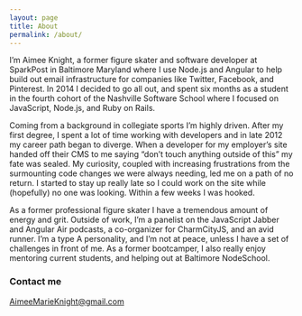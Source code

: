 ```yaml
---
layout: page
title: About
permalink: /about/
---
```


I’m Aimee Knight, a former figure skater and software developer at SparkPost in
Baltimore Maryland where I use Node.js and Angular to help build out email
infrastructure for companies like Twitter, Facebook, and Pinterest.  In 2014 I
decided to go all out, and spent six months as a student in the fourth cohort of
the Nashville Software School where I focused on JavaScript, Node.js, and Ruby
on Rails.

Coming from a background in collegiate sports I’m highly driven. After my first
degree, I spent a lot of time working with developers and in late 2012 my career
path began to diverge. When a developer for my employer’s site handed off their
CMS to me saying “don’t touch anything outside of this” my fate was sealed. My
curiosity, coupled with  increasing frustrations from the surmounting code
changes we were always needing, led me on a path of no return. I started to stay
up really late so I could work on the site while (hopefully) no one was looking.
Within a few weeks I was hooked.

As a former professional figure skater I have a tremendous amount of energy and
grit. Outside of work, I’m a panelist on the JavaScript Jabber and Angular Air
podcasts, a co-organizer for CharmCityJS, and an avid runner. I’m a type A
personality, and I’m not at peace, unless I have a set of challenges in front of
me. As a former bootcamper, I also really enjoy mentoring current students, and
helping out at Baltimore NodeSchool.

### Contact me

[AimeeMarieKnight@gmail.com](mailto:aimeemarieknight@gmail.com)

